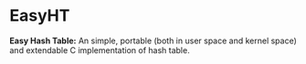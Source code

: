 # EasyHT
__Easy Hash Table:__
An simple, portable (both in user space and kernel space) and extendable C implementation of hash table.

